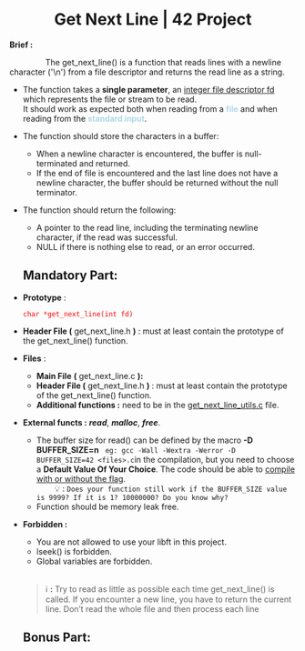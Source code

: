 <h1 align = "center">Get Next Line  | 42 Project</h1>

<strong>Brief :</strong>  

&nbsp; &nbsp; &nbsp; &nbsp; &nbsp; &nbsp; &nbsp; &nbsp; The get_next_line() is a function that reads lines with a newline character ('\n') from a file descriptor and returns the read line as a string.<br>
 - The function takes a **single parameter**, an <u>integer file descriptor fd</u> which represents the file or stream to be read. <br>It should work as expected both when reading from a <span style="color: #ADD8E6	">**file**</span> and when reading from the <span style="color:#ADD8E6	">**standard input**</span>.<br>
 - The function should store the characters in a buffer:

   - When a newline character is encountered, the buffer is null-terminated and returned. <br>
   - If the end of file is encountered and the last line does not have a newline character, the buffer should be returned without the null terminator.
- The function should return the following:<br>
  - A pointer to the read line, including the terminating newline character, if the read was successful.
  - NULL if there is nothing else to read, or an error occurred.<br>
   <h2>Mandatory Part:</h2>
 - **Prototype** : <p style = "color:red;">```char *get_next_line(int fd)```</p>
 - **Header File (** get_next_line.h **)** : must at least contain the prototype of the get_next_line() function.
 - **Files** : 
   - **Main File** **(** get_next_line.c **):** 
   - **Header File (** get_next_line.h **)** : must at least contain the prototype of the get_next_line() function.
   - **Additional functions :** need to be in the <u>get_next_line_utils.c</u> file.
 - **External functs :**  ***read***, ***malloc***, ***free***.
    - The buffer size for read() can be defined by the macro **-D BUFFER_SIZE=n** ``` eg: gcc -Wall -Wextra -Werror -D BUFFER_SIZE=42 <files>.c```in the compilation, but you need to choose a **Default Value Of Your Choice**. The code should be able to <u>compile with or without the flag</u>.
     <br>&nbsp;  &nbsp; &nbsp;  &nbsp; 💡 : `Does your function still work if the BUFFER_SIZE value is 9999? If
it is 1? 10000000? Do you know why?`
    - Function should be memory leak free.
- **Forbidden :**
  - You are not allowed to use your libft in this project.
  - lseek() is forbidden.
  - Global variables are forbidden.<br><br>

  > ℹ️  **:** Try to read as little as possible each time get_next_line() is called. If you encounter a new line, you have to return the current line. Don’t read the whole file and then process each line 
   <h2>Bonus Part:</h2>
